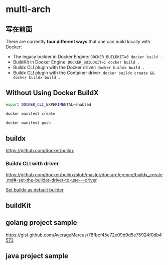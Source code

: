 # multi-arch

## 写在前面

There are currently __four different ways__ that one can build locally with Docker:

- The legacy builder in Docker Engine: `DOCKER_BUILDKIT=0 docker build .`
- BuildKit in Docker Engine: `DOCKER_BUILDKIT=1 docker build .`
- Buildx CLI plugin with the Docker driver: `docker buildx build .`
- Buildx CLI plugin with the Container driver: `docker buildx create && docker buildx build .`

## Without Using Docker BuildX

```sh
export DOCKER_CLI_EXPERIMENTAL=enabled

docker manifest create

docker manifest push
```

## buildx

<https://github.com/docker/buildx>

### Buildx CLI with driver

<https://github.com/docker/buildx/blob/master/docs/reference/buildx_create.md#-set-the-builder-driver-to-use---driver>

[Set buildx as default builder](https://github.com/docker/cli/pull/3314)

## buildKit

## golang project sample

<https://gist.github.com/AverageMarcus/78fbcf45e72e09d9d5e75924f0db4573>

## java project sample
